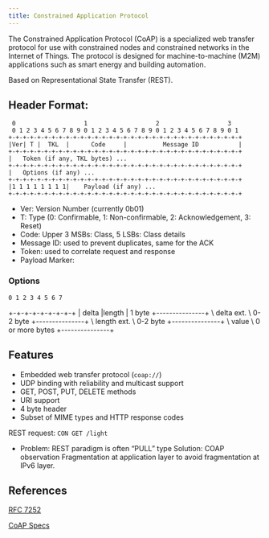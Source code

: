 ```yaml
---
title: Constrained Application Protocol
---
```

The Constrained Application Protocol (CoAP) is a specialized web transfer protocol for use with constrained nodes and constrained networks in the Internet of Things. 
The protocol is designed for machine-to-machine (M2M) applications such as smart energy and building automation.


Based on Representational State Transfer (REST).





## Header Format:

     0                   1                   2                   3
     0 1 2 3 4 5 6 7 8 9 0 1 2 3 4 5 6 7 8 9 0 1 2 3 4 5 6 7 8 9 0 1
    +-+-+-+-+-+-+-+-+-+-+-+-+-+-+-+-+-+-+-+-+-+-+-+-+-+-+-+-+-+-+-+-+
    |Ver| T |  TKL  |      Code     |          Message ID           |
    +-+-+-+-+-+-+-+-+-+-+-+-+-+-+-+-+-+-+-+-+-+-+-+-+-+-+-+-+-+-+-+-+
    |   Token (if any, TKL bytes) ...
    +-+-+-+-+-+-+-+-+-+-+-+-+-+-+-+-+-+-+-+-+-+-+-+-+-+-+-+-+-+-+-+-+
    |   Options (if any) ...
    +-+-+-+-+-+-+-+-+-+-+-+-+-+-+-+-+-+-+-+-+-+-+-+-+-+-+-+-+-+-+-+-+
    |1 1 1 1 1 1 1 1|    Payload (if any) ...
    +-+-+-+-+-+-+-+-+-+-+-+-+-+-+-+-+-+-+-+-+-+-+-+-+-+-+-+-+-+-+-+-+


* Ver: Version Number (currently 0b01)
* T: Type (0: Confirmable, 1: Non-confirmable, 2: Acknowledgement, 3: Reset)
* Code: Upper 3 MSBs: Class, 5 LSBs: Class details
* Message ID: used to prevent duplicates, same for the ACK
* Token: used to correlate request and response
* Payload Marker: 


### Options

    0 1 2 3 4 5 6 7
   +-+-+-+-+-+-+-+-+
   | delta |length |   1 byte
   +---------------+
   \ delta ext.    \   0-2 byte
   +---------------+
   \ length ext.   \   0-2 byte
   +---------------+
   \    value      \   0 or more bytes
   +---------------+



## Features
* Embedded web transfer protocol (`coap://`)
* UDP binding with reliability and multicast support
* GET, POST, PUT, DELETE methods
* URI support
* 4 byte header
* Subset of MIME types and HTTP response codes


REST request: `CON GET /light`


* Problem: REST paradigm is often “PULL” type
	Solution: COAP observation
Fragmentation at application layer to avoid fragmentation at IPv6 layer.


## References
[RFC 7252](https://tools.ietf.org/html/rfc7252)

[CoAP Specs](http://coap.technology/spec.html)

